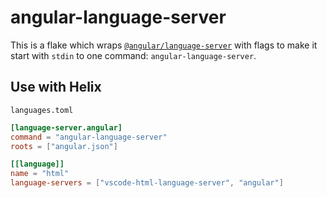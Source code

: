 # angular-language-server
This is a flake which wraps [`@angular/language-server`](https://www.npmjs.com/package/@angular/language-server) with flags to make it start with `stdin` to one command: `angular-language-server`.

## Use with Helix
`languages.toml`
```toml
[language-server.angular]
command = "angular-language-server"
roots = ["angular.json"]

[[language]]
name = "html"
language-servers = ["vscode-html-language-server", "angular"]
```
